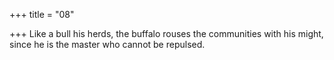 +++
title = "08"

+++
Like a bull his herds, the buffalo rouses the communities with his might, since he is the master who cannot be repulsed.